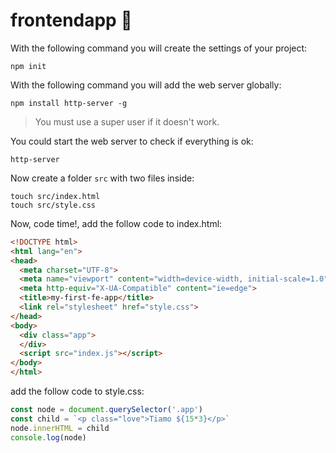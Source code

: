 # frontendapp 🦈

With the following command you will create the settings of your project:
  
    npm init

With the following command you will add the web server globally:
    
    npm install http-server -g


>You  must use a super user if it doesn't work.


You could start the web server to check if everything is ok:
    
    http-server

Now create a folder `src` with two files inside:
    
    touch src/index.html
    touch src/style.css

Now, code time!, add the follow code to index.html:

```html
<!DOCTYPE html>
<html lang="en">
<head>
  <meta charset="UTF-8">
  <meta name="viewport" content="width=device-width, initial-scale=1.0">
  <meta http-equiv="X-UA-Compatible" content="ie=edge">
  <title>my-first-fe-app</title>
  <link rel="stylesheet" href="style.css">
</head>
<body>
  <div class="app">
  </div>
  <script src="index.js"></script>
</body>
</html>
````
add the follow code to style.css:

```Javascript
const node = document.querySelector('.app')
const child = `<p class="love">Tiamo ${15*3}</p>`
node.innerHTML = child
console.log(node)
```

